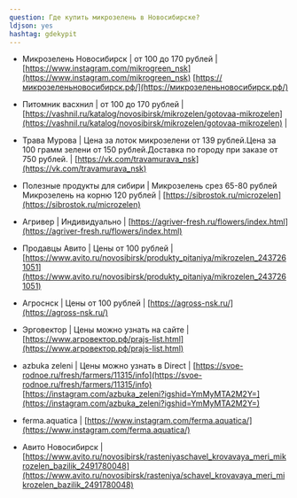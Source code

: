 ```yaml
---
question: Где купить микрозелень в Новосибирске?
ldjson: yes 
hashtag: gdekypit
---
```



* Микрозелень Новосибирск |	от 100 до 170 рублей | [https://www.instagram.com/mikrogreen_nsk](https://www.instagram.com/mikrogreen_nsk) [https://микрозеленьновосибирск.рф/](https://микрозеленьновосибирск.рф/) 


* Питомник васхнил |	от 100 до 170 рублей |  [https://vashnil.ru/katalog/novosibirsk/mikrozelen/gotovaa-mikrozelen](https://vashnil.ru/katalog/novosibirsk/mikrozelen/gotovaa-mikrozelen) |

* Трава Мурова | Цена за лоток микрозелени от 139 рублей.Цена за 100 грамм зелени от 150 рублей.Доставка по городу при заказе от 750 рублей. | [https://vk.com/travamurava_nsk](https://vk.com/travamurava_nsk)

* Полезные продукты для сибири | Микрозелень срез 65-80 рублей Микрозелень на корню 120 рублей | [https://sibrostok.ru/microzelen](https://sibrostok.ru/microzelen)

* Агривер | Индивидуально | [https://agriver-fresh.ru/flowers/index.html](https://agriver-fresh.ru/flowers/index.html)

* Продавцы Авито | Цены от 100 рублей | [https://www.avito.ru/novosibirsk/produkty_pitaniya/mikrozelen_2437261051](https://www.avito.ru/novosibirsk/produkty_pitaniya/mikrozelen_2437261051)

* Агроснск | Цены от 100 рублей | [https://agross-nsk.ru/](https://agross-nsk.ru/)

* Эрговектор | Цены можно узнать на сайте | [https://www.агровектор.рф/prajs-list.html](https://www.агровектор.рф/prajs-list.html)

* azbuka zeleni | Цены можно узнать в Direct | [https://svoe-rodnoe.ru/fresh/farmers/11315/info](https://svoe-rodnoe.ru/fresh/farmers/11315/info) [https://instagram.com/azbuka_zeleni?igshid=YmMyMTA2M2Y=](https://instagram.com/azbuka_zeleni?igshid=YmMyMTA2M2Y=)

* ferma.aquatica | [https://www.instagram.com/ferma.aquatica/](https://www.instagram.com/ferma.aquatica/)

* Авито Новосибирск | [https://www.avito.ru/novosibirsk/rasteniyaschavel_krovavaya_meri_mikrozelen_bazilik_2491780048](https://www.avito.ru/novosibirsk/rasteniya/schavel_krovavaya_meri_mikrozelen_bazilik_2491780048)

